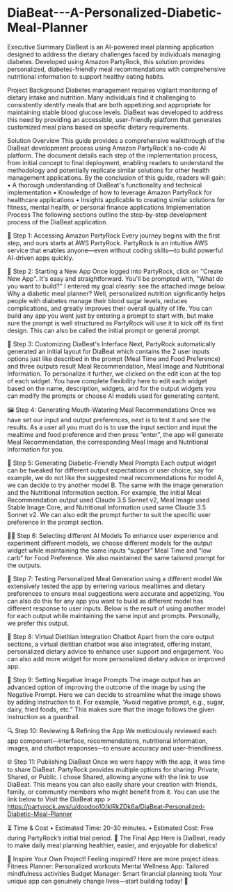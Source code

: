 # DiaBeat---A-Personalized-Diabetic-Meal-Planner

Executive Summary
DiaBeat is an AI-powered meal planning application designed to address the dietary challenges faced by individuals managing diabetes. Developed using Amazon PartyRock, this solution provides personalized, diabetes-friendly meal recommendations with comprehensive nutritional information to support healthy eating habits.

Project Background
Diabetes management requires vigilant monitoring of dietary intake and nutrition. Many individuals find it challenging to consistently identify meals that are both appetizing and appropriate for maintaining stable blood glucose levels. DiaBeat was developed to address this need by providing an accessible, user-friendly platform that generates customized meal plans based on specific dietary requirements.

Solution Overview
This guide provides a comprehensive walkthrough of the DiaBeat development process using Amazon PartyRock's no-code AI platform. The document details each step of the implementation process, from initial concept to final deployment, enabling readers to understand the methodology and potentially replicate similar solutions for other health management applications.
By the conclusion of this guide, readers will gain:
•	A thorough understanding of DiaBeat's functionality and technical implementation
•	Knowledge of how to leverage Amazon PartyRock for healthcare applications
•	Insights applicable to creating similar solutions for fitness, mental health, or personal finance applications
Implementation Process
The following sections outline the step-by-step development process of the DiaBeat application.



🚀 Step 1: Accessing Amazon PartyRock
Every journey begins with the first step, and ours starts at AWS PartyRock. PartyRock is an intuitive AWS service that enables anyone—even without coding skills—to build powerful AI-driven apps quickly.
 

📌 Step 2: Starting a New App
Once logged into PartyRock, click on "Create New App". It's easy and straightforward. You'll be prompted with, "What do you want to build?" I entered my goal clearly: see the attached image below.
Why a diabetic meal planner? Well, personalized nutrition significantly helps people with diabetes manage their blood sugar levels, reduces complications, and greatly improves their overall quality of life. You can build any app you want just by entering a prompt to start with, but make sure the prompt is well structured as PartyRock will use it to kick off its first design. This can also be called the initial prompt or general prompt. 

 
🎨 Step 3: Customizing DiaBeat's Interface
Next, PartyRock automatically generated an initial layout for DiaBeat which contains the 2 user inputs options just like described in the prompt (Meal Time and Food Preference) and three outputs result Meal Recommendation, Meal Image and Nutritional Information. To personalize it further, we clicked on the edit icon at the top of each widget. You have complete flexibility here to edit each widget based on the name, description, widgets, and for the output widgets you can modify the prompts or choose AI models used for generating content.
 

    
 
🖼️ Step 4: Generating Mouth-Watering Meal Recommendations
Once we have set our input and output preferences, next is to test it and see the results. As a user all you must do is to use the input section and input the mealtime and food preference and then press “enter”, the app will generate Meal Recommendation, the corresponding Meal Image and Nutritional Information for you.
 
 
🍱 Step 5: Generating Diabetic-Friendly Meal Prompts
Each output widget can be tweaked for different output expectations or user choice, say for example, we do not like the suggested meal recommendations for model A, we can decide to try another model B. The same with the image generation and the Nutritional Information section. 
For example, the initial Meal Recommendation output used Claude 3.5 Sonnet v2, Meal Image used Stable Image Core, and Nutritional Information used same Claude 3.5 Sonnet v2. We can also edit the prompt further to suit the specific user preference in the prompt section. 

      
      

🧑‍🍳 Step 6: Selecting different AI Models
To enhance user experience and experiment different models, we choose different models for the output widget while maintaining the same inputs “supper” Meal Time and “low carb” for Food Preference. We also maintained the same tailored prompt for the outputs.
      
      

🥘 Step 7: Testing Personalized Meal Generation using a different model
We extensively tested the app by entering various mealtimes and dietary preferences to ensure meal suggestions were accurate and appetizing. You can also do this for any app you want to build as different model has different response to user inputs. Below is the result of using another model for each output while maintaining the same input and prompts. Personally, we prefer this output.

 

💬 Step 8: Virtual Dietitian Integration Chatbot
Apart from the core output sections, a virtual dietitian chatbot was also integrated, offering instant, personalized dietary advice to enhance user support and engagement. You can also add more widget for more personalized dietary advice or improved app.
 

🚫 Step 9: Setting Negative Image Prompts
The image output has an advanced option of improving the outcome of the image by using the Negative Prompt. Here we can decide to streamline what the image shows by adding instruction to it. For example, “Avoid negative prompt, e.g., sugar, dairy, fried foods, etc.”
This makes sure that the image follows the given instruction as a guardrail.
   

🔍 Step 10: Reviewing & Refining the App
We meticulously reviewed each app component—interface, recommendations, nutritional information, images, and chatbot responses—to ensure accuracy and user-friendliness.

🌐 Step 11: Publishing DiaBeat
Once we were happy with the app, it was time to share DiaBeat. PartyRock provides multiple options for sharing: Private, Shared, or Public. I chose Shared, allowing anyone with the link to use DiaBeat. This means you can also easily share your creation with friends, family, or community members who might benefit from it. You can use the link below to Visit the DiaBeat app > https://partyrock.aws/u/doodoo10/klRkZDk6a/DiaBeat-Personalized-Diabetic-Meal-Planner
    

⏳ Time & Cost
•	Estimated Time: 20-30 minutes.
•	Estimated Cost: Free during PartyRock’s initial trial period.
🎉 The Final App
Here is DiaBeat, ready to make daily meal planning healthier, easier, and enjoyable for diabetics!
 
 

🌟 Inspire Your Own Project!
Feeling inspired? Here are more project ideas:
Fitness Planner: Personalized workouts
Mental Wellness App: Tailored mindfulness activities
Budget Manager: Smart financial planning tools
Your unique app can genuinely change lives—start building today! 🚀
